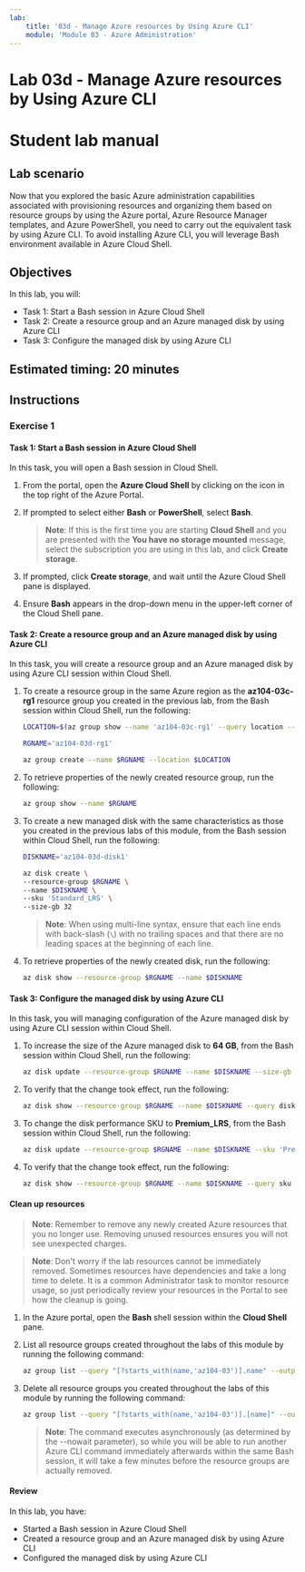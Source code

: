 ```yaml
---
lab:
    title: '03d - Manage Azure resources by Using Azure CLI'
    module: 'Module 03 - Azure Administration'
---
```


# Lab 03d - Manage Azure resources by Using Azure CLI
# Student lab manual

## Lab scenario

Now that you explored the basic Azure administration capabilities associated with provisioning resources and organizing them based on resource groups by using the Azure portal, Azure Resource Manager templates, and Azure PowerShell, you need to carry out the equivalent task by using Azure CLI. To avoid installing Azure CLI, you will leverage Bash environment available in Azure Cloud Shell.

## Objectives

In this lab, you will:

+ Task 1: Start a Bash session in Azure Cloud Shell
+ Task 2: Create a resource group and an Azure managed disk by using Azure CLI
+ Task 3: Configure the managed disk by using Azure CLI

## Estimated timing: 20 minutes

## Instructions

### Exercise 1

#### Task 1: Start a Bash session in Azure Cloud Shell

In this task, you will open a Bash session in Cloud Shell. 

1. From the portal, open the **Azure Cloud Shell** by clicking on the icon in the top right of the Azure Portal.

1. If prompted to select either **Bash** or **PowerShell**, select **Bash**. 

    >**Note**: If this is the first time you are starting **Cloud Shell** and you are presented with the **You have no storage mounted** message, select the subscription you are using in this lab, and click **Create storage**. 

1. If prompted, click **Create storage**, and wait until the Azure Cloud Shell pane is displayed. 

1. Ensure **Bash** appears in the drop-down menu in the upper-left corner of the Cloud Shell pane.

#### Task 2: Create a resource group and an Azure managed disk by using Azure CLI

In this task, you will create a resource group and an Azure managed disk by using Azure CLI session within Cloud Shell.

1. To create a resource group in the same Azure region as the **az104-03c-rg1** resource group you created in the previous lab, from the Bash session within Cloud Shell, run the following:

   ```sh
   LOCATION=$(az group show --name 'az104-03c-rg1' --query location --out tsv)

   RGNAME='az104-03d-rg1'

   az group create --name $RGNAME --location $LOCATION
   ```
1. To retrieve properties of the newly created resource group, run the following:

   ```sh
   az group show --name $RGNAME
   ```
1. To create a new managed disk with the same characteristics as those you created in the previous labs of this module, from the Bash session within Cloud Shell, run the following:

   ```sh
   DISKNAME='az104-03d-disk1'

   az disk create \
   --resource-group $RGNAME \
   --name $DISKNAME \
   --sku 'Standard_LRS' \
   --size-gb 32
   ```
    >**Note**: When using multi-line syntax, ensure that each line ends with back-slash (`\`) with no trailing spaces and that there are no leading spaces at the beginning of each line.

1. To retrieve properties of the newly created disk, run the following:

   ```sh
   az disk show --resource-group $RGNAME --name $DISKNAME
   ```

#### Task 3: Configure the managed disk by using Azure CLI

In this task, you will managing configuration of the Azure managed disk by using Azure CLI session within Cloud Shell. 

1. To increase the size of the Azure managed disk to **64 GB**, from the Bash session within Cloud Shell, run the following:

   ```sh
   az disk update --resource-group $RGNAME --name $DISKNAME --size-gb 64
   ```

1. To verify that the change took effect, run the following:

   ```sh
   az disk show --resource-group $RGNAME --name $DISKNAME --query diskSizeGb
   ```

1. To change the disk performance SKU to **Premium_LRS**, from the Bash session within Cloud Shell, run the following:

   ```sh
   az disk update --resource-group $RGNAME --name $DISKNAME --sku 'Premium_LRS'
   ```

1. To verify that the change took effect, run the following:

   ```sh
   az disk show --resource-group $RGNAME --name $DISKNAME --query sku
   ```

#### Clean up resources

 > **Note**: Remember to remove any newly created Azure resources that you no longer use. Removing unused resources ensures you will not see unexpected charges.

 > **Note**:  Don't worry if the lab resources cannot be immediately removed. Sometimes resources have dependencies and take a long time to delete. It is a common Administrator task to monitor resource usage, so just periodically review your resources in the Portal to see how the cleanup is going. 

1. In the Azure portal, open the **Bash** shell session within the **Cloud Shell** pane.

1. List all resource groups created throughout the labs of this module by running the following command:

   ```sh
   az group list --query "[?starts_with(name,'az104-03')].name" --output tsv
   ```

1. Delete all resource groups you created throughout the labs of this module by running the following command:

   ```sh
   az group list --query "[?starts_with(name,'az104-03')].[name]" --output tsv | xargs -L1 bash -c 'az group delete --name $0 --no-wait --yes'
   ```

    >**Note**: The command executes asynchronously (as determined by the --nowait parameter), so while you will be able to run another Azure CLI command immediately afterwards within the same Bash session, it will take a few minutes before the resource groups are actually removed.

#### Review

In this lab, you have:

- Started a Bash session in Azure Cloud Shell
- Created a resource group and an Azure managed disk by using Azure CLI
- Configured the managed disk by using Azure CLI
